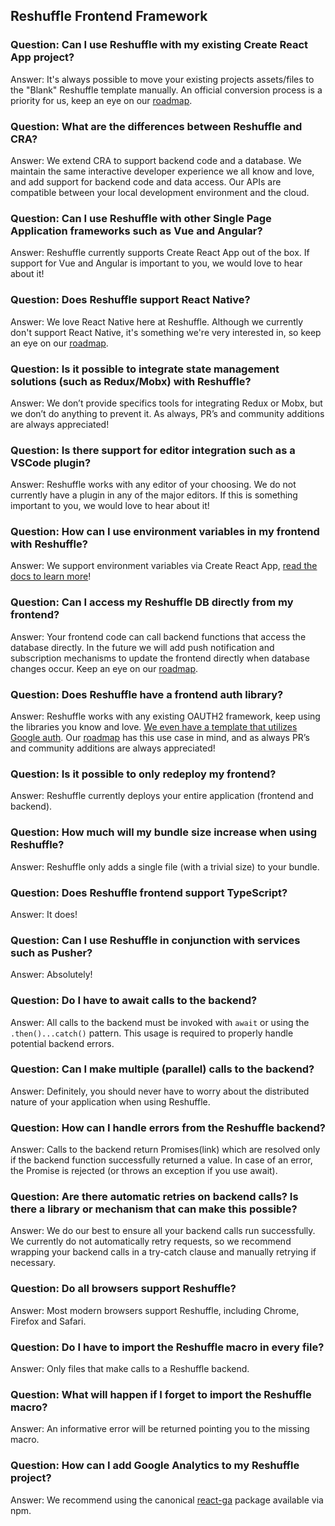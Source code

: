 ## Reshuffle Frontend Framework

### Question: Can I use Reshuffle with my existing Create React App project?

Answer: It's always possible to move your existing projects assets/files to the "Blank" Reshuffle template manually. An official conversion process is a priority for us, keep an eye on our [roadmap](https://trello.com/b/e4Hfp3cB/public-roadmap).

### Question: What are the differences between Reshuffle and CRA?

Answer: We extend CRA to support backend code and a database. We maintain the same interactive developer experience we all know and love, and add support for backend code and data access. Our APIs are compatible between your local development environment and the cloud.

### Question: Can I use Reshuffle with other Single Page Application frameworks such as Vue and Angular?

Answer: Reshuffle currently supports Create React App out of the box. If support for Vue and Angular is important to you, we would love to hear about it!

### Question: Does Reshuffle support React Native?

Answer: We love React Native here at Reshuffle. Although we currently don't support React Native, it's something we're very interested in, so keep an eye on our [roadmap](https://trello.com/b/e4Hfp3cB/public-roadmap).

### Question: Is it possible to integrate state management solutions (such as Redux/Mobx) with Reshuffle?

Answer: We don’t provide specifics tools for integrating Redux or Mobx, but we don’t do anything to prevent it. As always, PR’s and community additions are always appreciated!

### Question: Is there support for editor integration such as a VSCode plugin?

Answer: Reshuffle works with any editor of your choosing. We do not currently have a plugin in any of the major editors. If this is something important to you, we would love to hear about it!

### Question: How can I use environment variables in my frontend with Reshuffle?

Answer: We support environment variables via Create React App, [read the docs to learn more](https://create-react-app.dev/docs/adding-custom-environment-variables)!


### Question: Can I access my Reshuffle DB directly from my frontend?

Answer: Your frontend code can call backend functions that access the database directly. In the future we will add push notification and subscription mechanisms to update the frontend directly when database changes occur. Keep an eye on our [roadmap](https://trello.com/b/e4Hfp3cB/public-roadmap).

### Question: Does Reshuffle have a frontend auth library?

Answer: Reshuffle works with any existing OAUTH2 framework, keep using the libraries you know and love. [We even have a template that utilizes Google auth](https://github.com/reshufflehq/dev-docs). Our [roadmap](https://trello.com/b/e4Hfp3cB/public-roadmap) has this use case in mind, and as always PR’s and community additions are always appreciated!

### Question: Is it possible to only redeploy my frontend?

Answer: Reshuffle currently deploys your entire application (frontend and backend).

### Question: How much will my bundle size increase when using Reshuffle?

Answer: Reshuffle only adds a single file (with a trivial size) to your bundle.

### Question: Does Reshuffle frontend support TypeScript?

Answer: It does!

### Question: Can I use Reshuffle in conjunction with services such as Pusher?

Answer: Absolutely!

### Question: Do I have to await calls to the backend?

Answer: All calls to the backend must be invoked with `await` or using the `.then()...catch()` pattern. This usage is required to properly handle potential backend errors.

### Question: Can I make multiple (parallel) calls to the backend?

Answer: Definitely, you should never have to worry about the distributed nature of your application when using Reshuffle.

### Question: How can I handle errors from the Reshuffle backend?

Answer: Calls to the backend return Promises(link) which are resolved only if the backend function successfully returned a value. In case of an error, the Promise is rejected (or throws an exception if you use await).

### Question: Are there automatic retries on backend calls? Is there a library or mechanism that can make this possible?

Answer: We do our best to ensure all your backend calls run successfully. We currently do not automatically retry requests, so we recommend wrapping your backend calls in a try-catch clause and manually retrying if necessary.

### Question: Do all browsers support Reshuffle?

Answer: Most modern browsers support Reshuffle, including Chrome, Firefox and Safari.

### Question: Do I have to import the Reshuffle macro in every file?

Answer: Only files that make calls to a Reshuffle backend.

### Question: What will happen if I forget to import the Reshuffle macro?

Answer: An informative error will be returned pointing you to the missing macro.

### Question: How can I add Google Analytics to my Reshuffle project?

Answer: We recommend using the canonical [react-ga](https://github.com/react-ga/react-ga) package available via npm.
